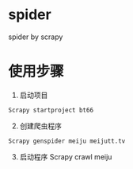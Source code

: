 # spider
spider by scrapy


# 使用步骤 
1. 启动项目
``` shell
Scrapy startproject bt66
```


2. 创建爬虫程序

``` shell
Scrapy genspider meiju meijutt.tv
```


3. 启动程序
Scrapy crawl meiju


